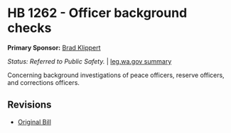 # HB 1262 - Officer background checks
**Primary Sponsor:** [Brad Klippert](/person/leg/brad.klippert.md)

*Status: Referred to Public Safety.* | [leg.wa.gov summary](https://app.leg.wa.gov/billsummary?BillNumber=1262&Year=2021)

Concerning background investigations of peace officers, reserve officers, and corrections officers.

## Revisions
* [Original Bill](1/)